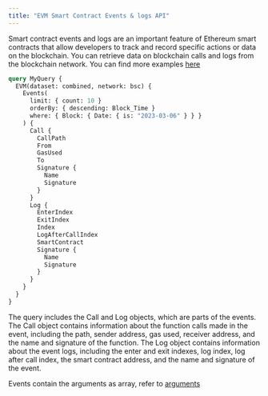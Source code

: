 ```yaml
---
title: "EVM Smart Contract Events & logs API"
---
```


<head>
<meta name="title" content="EVM Smart Contract Events & logs API"/>

<meta name="description" content="Get Ethereum Smart Contract Event data using Events API. Explore events in-depth using detailed information of events."/>

<meta name="keywords" content="Ethereum, Smart contract events, USDT contract, Ethereum event monitoring, Event signature, event timestamp, event tracking, Contract signature, Ethereum event"/>

<meta name="robots" content="index, follow"/>
<meta http-equiv="Content-Type" content="text/html; charset=utf-8"/>
<meta name="language" content="English"/>

<!-- Open Graph / Facebook -->
<meta property="og:type" content="website" />

<meta property="og:title" content="EVM Smart Contract Events & logs API" />

<meta property="og:description" content="Get Ethereum Smart Contract Event data using Events API. Explore events in-depth using detailed information of events."/>

<!-- Twitter -->
<meta property="twitter:card" content="summary_large_image" />

<meta property="twitter:title" content="EVM Smart Contract Events & logs API" />

<meta property="twitter:description" content="Get Ethereum Smart Contract Event data using Events API. Explore events in-depth using detailed information of events." />
</head>

Smart contract events and logs are an important feature of Ethereum smart contracts that allow developers to track and record specific actions or data on the blockchain.
You can retrieve data on blockchain calls and logs from the blockchain network. You can find more examples [here](/docs/examples/events/events_api)

```graphql
query MyQuery {
  EVM(dataset: combined, network: bsc) {
    Events(
      limit: { count: 10 }
      orderBy: { descending: Block_Time }
      where: { Block: { Date: { is: "2023-03-06" } } }
    ) {
      Call {
        CallPath
        From
        GasUsed
        To
        Signature {
          Name
          Signature
        }
      }
      Log {
        EnterIndex
        ExitIndex
        Index
        LogAfterCallIndex
        SmartContract
        Signature {
          Name
          Signature
        }
      }
    }
  }
}
```

The query includes the Call and Log objects, which are parts of the events. The Call object contains information about the function calls made in the event, including the path, sender address, gas used, receiver address, and the name and signature of the function. The Log object contains information about the event logs, including the enter and exit indexes, log index, log after call index, the smart contract address, and the name and signature of the event.

Events contain the arguments as array, refer to [arguments](/docs/evm/arguments)
